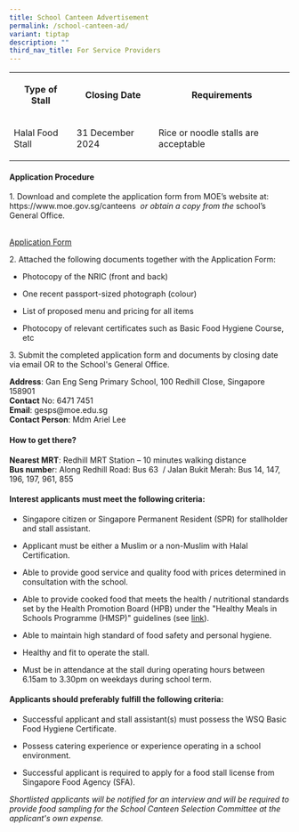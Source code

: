 ```yaml
---
title: School Canteen Advertisement
permalink: /school-canteen-ad/
variant: tiptap
description: ""
third_nav_title: For Service Providers
---
```

<table style="minWidth: 75px">
<colgroup>
<col>
<col>
<col>
</colgroup>
<tbody>
<tr>
<th rowspan="1" colspan="1">
<p>Type of Stall</p>
</th>
<th rowspan="1" colspan="1">
<p>Closing Date</p>
</th>
<th rowspan="1" colspan="1">
<p>Requirements</p>
</th>
</tr>
<tr>
<td rowspan="1" colspan="1">
<p>Halal Food Stall</p>
</td>
<td rowspan="1" colspan="1">
<p>31 December 2024</p>
</td>
<td rowspan="1" colspan="1">
<p>Rice or noodle stalls are acceptable</p>
</td>
</tr>
</tbody>
</table>
<p></p>
<h4><strong>Application Procedure</strong></h4>
<p></p>
<p>1. Download and complete the application form from MOE’s website at:&nbsp;
<a rel="noopener noreferrer nofollow" target="_blank">https://www.moe.gov.sg/canteens</a> <em>&nbsp;or obtain a copy from the&nbsp;</em>school’s
General Office.</p>
<p>
<br><a href="/files/Canteen_Stall_Application_Form.pdf" rel="noopener noreferrer nofollow" target="_blank">Application Form</a>
</p>
<p></p>
<p>2. Attached the following documents together with the Application Form:</p>
<ul data-tight="true" class="tight">
<li>
<p>Photocopy of the NRIC (front and back)</p>
</li>
<li>
<p>One recent passport-sized photograph (colour)</p>
</li>
<li>
<p>List of proposed menu and pricing for all items</p>
</li>
<li>
<p>Photocopy of relevant certificates such as Basic Food Hygiene Course,
etc</p>
</li>
</ul>
<p></p>
<p>3. Submit the completed application form and documents by closing date
via email OR to the School's General Office.</p>
<p></p>
<p><strong>Address</strong>: Gan Eng Seng Primary School, 100 Redhill Close,
Singapore 158901
<br><strong>Contact</strong> No: 6471 7451
<br><strong>Email</strong>: <a rel="noopener noreferrer nofollow" target="_blank">gesps@moe.edu.sg</a> 
<br><strong>Contact Person</strong>: Mdm Ariel Lee</p>
<p></p>
<h4><strong>How to get there?</strong></h4>
<p><strong>Nearest MRT</strong>: Redhill MRT Station – 10 minutes walking
distance
<br><strong>Bus numbe</strong>r: Along Redhill Road: Bus 63&nbsp; / Jalan
Bukit Merah: Bus 14, 147, 196, 197, 961, 855</p>
<p></p>
<h4><strong>Interest applicants must meet the following criteria:</strong></h4>
<ul data-tight="true" class="tight">
<li>
<p>Singapore citizen or Singapore Permanent Resident (SPR) for stallholder
and stall assistant.</p>
</li>
<li>
<p>Applicant must be either a Muslim or a non-Muslim with Halal Certification.</p>
</li>
<li>
<p>Able to provide good service and quality food with prices determined in
consultation with the school.</p>
</li>
<li>
<p>Able to provide cooked food that meets the health / nutritional standards
set by the Health Promotion Board (HPB) under the "Healthy Meals in Schools
Programme (HMSP)" guidelines (see <a href="https://www.hpb.gov.sg/schools/school-programmes/healthy-meals-in-schools-programme" rel="noopener noreferrer nofollow" target="_blank">link</a>).</p>
</li>
<li>
<p>Able to maintain high standard of food safety and personal hygiene.</p>
</li>
<li>
<p>Healthy and fit to operate the stall.</p>
</li>
<li>
<p>Must be in attendance at the stall during operating hours between 6.15am
to 3.30pm on weekdays during school term.</p>
</li>
</ul>
<p></p>
<h4><strong>Applicants should preferably fulfill the following criteria:</strong></h4>
<ul data-tight="true" class="tight">
<li>
<p>Successful applicant and stall assistant(s) must possess the WSQ Basic
Food Hygiene Certificate.</p>
</li>
<li>
<p>Possess catering experience or experience operating in a school environment.</p>
</li>
<li>
<p>Successful applicant is required to apply for a food stall license from
Singapore Food Agency (SFA).</p>
</li>
</ul>
<p></p>
<p><em>Shortlisted applicants will be notified for an interview and will be required to provide food sampling for the School Canteen Selection Committee at the applicant's own expense.</em>
</p>